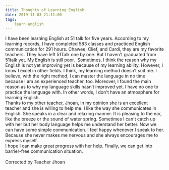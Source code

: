 ```yaml
---
title: Thoughts of Learning English
date: 2019-11-03 21:11:00
tags:
    learn english
---
```

<div>I have been learning English at 51 talk for five years. According to my learning records, I have completed 583 classes and practiced English communication for 291 hours. Chawee, Clief, and Cardi, they are my favorite teachers. They have left 51Talk one by one. But I haven&apos;t graduated from 51talk yet. My English is still poor.&#x2028; Sometimes, I think the reason why my English is not yet improving yet is because of my learning ability. However, I know I excel in other fields. I think, my learning method doesn&#x2019;t suit me. I believe, with the right method, I can master the language in no time because I am an experienced teacher, too. Moreover, I found the main reason as to why my language skills hasn&#x2019;t improved yet. I have no one to practice the language with. In other words, I don&apos;t have an atmosphere for learning English.</div><div>Thanks to my other teacher, Jhoan, In my opinion she is an excellent teacher and she is willing to help me. I like the way she communicates in English. She speaks in a clear and relaxing manner. It is pleasing to the ear, like the breeze or the sound of water spring. Sometimes I can&apos;t catch up with her but her body language helps me understand her better. Now we can have some simple communication. I feel happy whenever I speak to her. Because she never makes me nervous and she always encourages me to express myself.</div><div>I hope I can make great progress with her help. Finally, we can get into barrier-free communication situation.</div><div><br></div><div>Corrected by Teacher Jhoan</div>